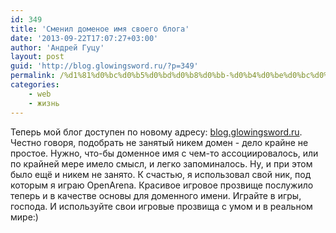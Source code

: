 ```yaml
---
id: 349
title: 'Сменил доменое имя своего блога'
date: '2013-09-22T17:07:27+03:00'
author: 'Андрей Гуцу'
layout: post
guid: 'http://blog.glowingsword.ru/?p=349'
permalink: /%d1%81%d0%bc%d0%b5%d0%bd%d0%b8%d0%bb-%d0%b4%d0%be%d0%bc%d0%b5%d0%bd-%d0%bc%d0%be%d0%b5%d0%b3%d0%be-%d0%b1%d0%bb%d0%be%d0%b3%d0%b0/
categories:
    - web
    - жизнь
---
```


Теперь мой блог доступен по новому адресу: <a href="https://blog.glowingsword.ru">blog.glowingsword.ru</a>. Честно говоря, подобрать не занятый никем домен - дело крайне не простое. Нужно, что-бы доменное имя с чем-то ассоциировалось, или по крайней мере имело смысл, и легко запоминалось. Ну, и при этом было ещё и никем не занято. К счастью, я использовал свой ник, под которым я играю OpenArena. Красивое игровое прозвище послужило теперь и в качестве основы для доменного имени. Играйте в игры, господа. И используйте свои игровые прозвища с умом и в реальном мире:) 